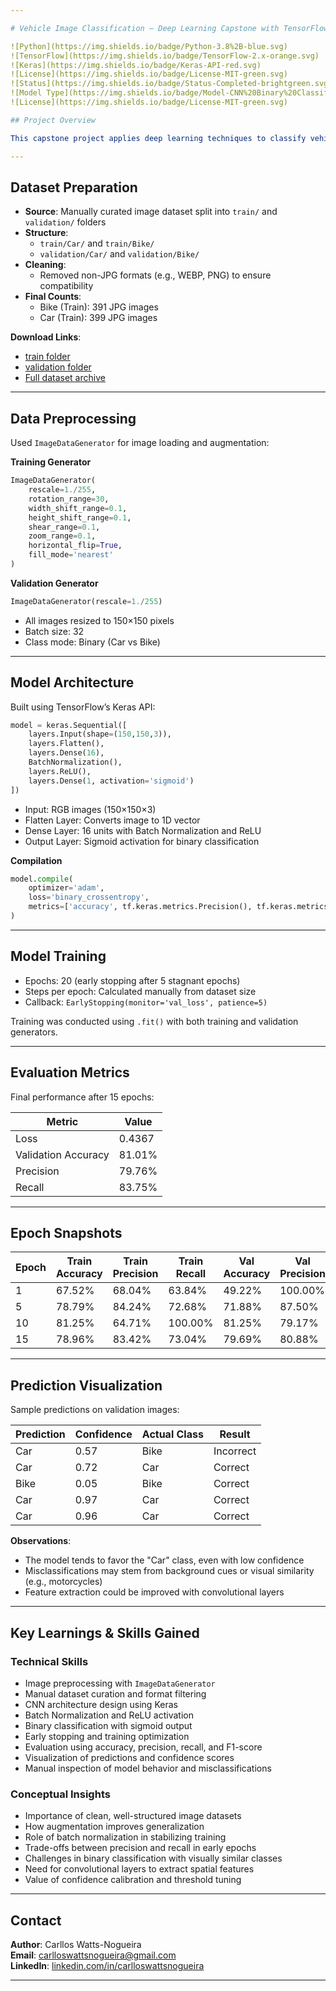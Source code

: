 ```yaml
---

# Vehicle Image Classification – Deep Learning Capstone with TensorFlow & Keras

![Python](https://img.shields.io/badge/Python-3.8%2B-blue.svg)
![TensorFlow](https://img.shields.io/badge/TensorFlow-2.x-orange.svg)
![Keras](https://img.shields.io/badge/Keras-API-red.svg)
![License](https://img.shields.io/badge/License-MIT-green.svg)
![Status](https://img.shields.io/badge/Status-Completed-brightgreen.svg)
![Model Type](https://img.shields.io/badge/Model-CNN%20Binary%20Classifier-blueviolet.svg)
![License](https://img.shields.io/badge/License-MIT-green.svg)

## Project Overview

This capstone project applies deep learning techniques to classify vehicle images into two categories: **Car** and **Bike**. Using Convolutional Neural Networks (CNNs), the goal was to build a robust image classification pipeline that could later be extended to include environmental features such as location or time of day. The project builds on previous work in bike rental analysis and introduces computer vision as a new modality for predictive modeling.

---
```


## Dataset Preparation

- **Source**: Manually curated image dataset split into `train/` and `validation/` folders  
- **Structure**:
  - `train/Car/` and `train/Bike/`
  - `validation/Car/` and `validation/Bike/`
- **Cleaning**:
  - Removed non-JPG formats (e.g., WEBP, PNG) to ensure compatibility
- **Final Counts**:
  - Bike (Train): 391 JPG images  
  - Car (Train): 399 JPG images

**Download Links**:  
- [train folder](https://drive.google.com/drive/folders/1Fbxf_8wN1nPCCILdfVJt93OHVw0xidG0?usp=drive_link)  
- [validation folder](https://drive.google.com/drive/folders/1np4Pbg3w8N9CKQQ8GTSiTGCdJUuCca4Q?usp=drive_link)  
- [Full dataset archive](https://drive.google.com/file/d/1sr5xheAEcvoDvIBO-b1ANjnW1GXDmn2V/view)

---

## Data Preprocessing

Used `ImageDataGenerator` for image loading and augmentation:

**Training Generator**
```python
ImageDataGenerator(
    rescale=1./255,
    rotation_range=30,
    width_shift_range=0.1,
    height_shift_range=0.1,
    shear_range=0.1,
    zoom_range=0.1,
    horizontal_flip=True,
    fill_mode='nearest'
)
```

**Validation Generator**
```python
ImageDataGenerator(rescale=1./255)
```

- All images resized to 150×150 pixels  
- Batch size: 32  
- Class mode: Binary (Car vs Bike)

---

## Model Architecture

Built using TensorFlow’s Keras API:

```python
model = keras.Sequential([
    layers.Input(shape=(150,150,3)),
    layers.Flatten(),
    layers.Dense(16),
    BatchNormalization(),
    layers.ReLU(),
    layers.Dense(1, activation='sigmoid')
])
```

- Input: RGB images (150×150×3)  
- Flatten Layer: Converts image to 1D vector  
- Dense Layer: 16 units with Batch Normalization and ReLU  
- Output Layer: Sigmoid activation for binary classification

**Compilation**
```python
model.compile(
    optimizer='adam',
    loss='binary_crossentropy',
    metrics=['accuracy', tf.keras.metrics.Precision(), tf.keras.metrics.Recall()]
)
```

---

## Model Training

- Epochs: 20 (early stopping after 5 stagnant epochs)  
- Steps per epoch: Calculated manually from dataset size  
- Callback: `EarlyStopping(monitor='val_loss', patience=5)`

Training was conducted using `.fit()` with both training and validation generators.

---

## Evaluation Metrics

Final performance after 15 epochs:

| Metric              | Value   |
|---------------------|---------|
| Loss                | 0.4367  |
| Validation Accuracy | 81.01%  |
| Precision           | 79.76%  |
| Recall              | 83.75%  |

---

## Epoch Snapshots

| Epoch | Train Accuracy | Train Precision | Train Recall | Val Accuracy | Val Precision | Val Recall |
|-------|----------------|------------------|--------------|--------------|----------------|-------------|
| 1     | 67.52%         | 68.04%           | 63.84%       | 49.22%       | 100.00%        | 01.52%      |
| 5     | 78.79%         | 84.24%           | 72.68%       | 71.88%       | 87.50%         | 53.03%      |
| 10    | 81.25%         | 64.71%           | 100.00%      | 81.25%       | 79.17%         | 86.36%      |
| 15    | 78.96%         | 83.42%           | 73.04%       | 79.69%       | 80.88%         | 80.88%      |

---

## Prediction Visualization

Sample predictions on validation images:

| Prediction | Confidence | Actual Class | Result    |
|------------|------------|--------------|-----------|
| Car        | 0.57       | Bike         | Incorrect |
| Car        | 0.72       | Car          | Correct   |
| Bike       | 0.05       | Bike         | Correct   |
| Car        | 0.97       | Car          | Correct   |
| Car        | 0.96       | Car          | Correct   |

**Observations**:
- The model tends to favor the "Car" class, even with low confidence  
- Misclassifications may stem from background cues or visual similarity (e.g., motorcycles)  
- Feature extraction could be improved with convolutional layers

---

## Key Learnings & Skills Gained

### Technical Skills

- Image preprocessing with `ImageDataGenerator`  
- Manual dataset curation and format filtering  
- CNN architecture design using Keras  
- Batch Normalization and ReLU activation  
- Binary classification with sigmoid output  
- Early stopping and training optimization  
- Evaluation using accuracy, precision, recall, and F1-score  
- Visualization of predictions and confidence scores  
- Manual inspection of model behavior and misclassifications

### Conceptual Insights

- Importance of clean, well-structured image datasets  
- How augmentation improves generalization  
- Role of batch normalization in stabilizing training  
- Trade-offs between precision and recall in early epochs  
- Challenges in binary classification with visually similar classes  
- Need for convolutional layers to extract spatial features  
- Value of confidence calibration and threshold tuning

---

## Contact

**Author**: Carllos Watts-Nogueira  
**Email**: [carlloswattsnogueira@gmail.com](mailto:carlloswattsnogueira@gmail.com)  
**LinkedIn**: [linkedin.com/in/carlloswattsnogueira](https://www.linkedin.com/in/carlloswattsnogueira/)

---

